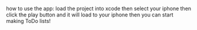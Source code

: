 how to use the app:
load the project into xcode
then select your iphone
then click the play button
and it will load to your iphone
then you can start making ToDo lists!
